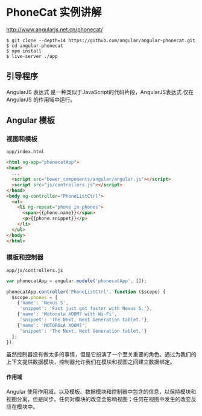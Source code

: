 # PhoneCat 实例讲解

http://www.angularjs.net.cn/phonecat/

```
$ git clone --depth=14 https://github.com/angular/angular-phonecat.git
$ cd angular-phonecat
$ npm install
$ live-server ./app
```

## 引导程序

AngularJS 表达式 是一种类似于JavaScript的代码片段，AngularJS表达式 仅在 AngularJS 的作用域中运行。

## Angular 模板

### 视图和模板

`app/index.html`

```html
<html ng-app="phonecatApp">
<head>
  ...
  <script src="bower_components/angular/angular.js"></script>
  <script src="js/controllers.js"></script>
</head>
<body ng-controller="PhoneListCtrl">
  <ul>
    <li ng-repeat="phone in phones">
      <span>{{phone.name}}</span>
      <p>{{phone.snippet}}</p>
    </li>
  </ul>
</body>
</html>
```

### 模板和控制器

`app/js/controllers.js`

```js
var phonecatApp = angular.module('phonecatApp', []);

phonecatApp.controller('PhoneListCtrl', function ($scope) {
  $scope.phones = [
    {'name': 'Nexus S',
     'snippet': 'Fast just got faster with Nexus S.'},
    {'name': 'Motorola XOOM? with Wi-Fi',
     'snippet': 'The Next, Next Generation tablet.'},
    {'name': 'MOTOROLA XOOM?',
     'snippet': 'The Next, Next Generation tablet.'}
  ];
});
```

虽然控制器没有做太多的事情，但是它扮演了一个至关重要的角色。通过为我们的上下文提供数据模块，控制器允许我们在模块和视图之间建立数据绑定。

#### 作用域

Angular 使用作用域，以及模板、数据模块和控制器中包含的信息，以保持模块和视图分离，但是同步。任何对模块的改变会影响视图；任何在视图中发生的改变反应在模块中。


